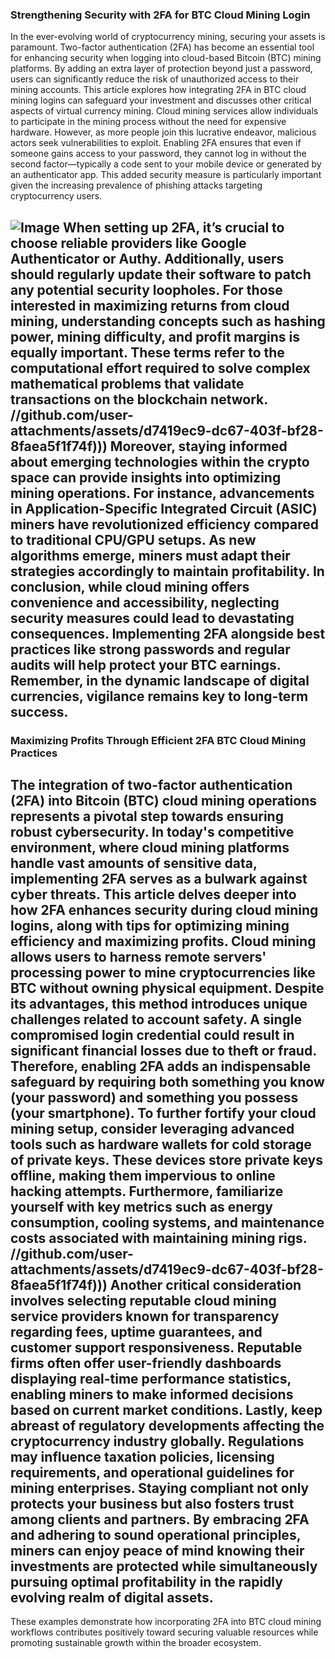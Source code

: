 ### Strengthening Security with 2FA for BTC Cloud Mining Login
In the ever-evolving world of cryptocurrency mining, securing your assets is paramount. Two-factor authentication (2FA) has become an essential tool for enhancing security when logging into cloud-based Bitcoin (BTC) mining platforms. By adding an extra layer of protection beyond just a password, users can significantly reduce the risk of unauthorized access to their mining accounts. This article explores how integrating 2FA in BTC cloud mining logins can safeguard your investment and discusses other critical aspects of virtual currency mining.
Cloud mining services allow individuals to participate in the mining process without the need for expensive hardware. However, as more people join this lucrative endeavor, malicious actors seek vulnerabilities to exploit. Enabling 2FA ensures that even if someone gains access to your password, they cannot log in without the second factor—typically a code sent to your mobile device or generated by an authenticator app. This added security measure is particularly important given the increasing prevalence of phishing attacks targeting cryptocurrency users.

![Image](https://github.com/user-attachments/assets/d7419ec9-dc67-403f-bf28-8faea5f1f74f)
When setting up 2FA, it’s crucial to choose reliable providers like Google Authenticator or Authy. Additionally, users should regularly update their software to patch any potential security loopholes. For those interested in maximizing returns from cloud mining, understanding concepts such as hashing power, mining difficulty, and profit margins is equally important. These terms refer to the computational effort required to solve complex mathematical problems that validate transactions on the blockchain network.
 //github.com/user-attachments/assets/d7419ec9-dc67-403f-bf28-8faea5f1f74f)))
Moreover, staying informed about emerging technologies within the crypto space can provide insights into optimizing mining operations. For instance, advancements in Application-Specific Integrated Circuit (ASIC) miners have revolutionized efficiency compared to traditional CPU/GPU setups. As new algorithms emerge, miners must adapt their strategies accordingly to maintain profitability.
In conclusion, while cloud mining offers convenience and accessibility, neglecting security measures could lead to devastating consequences. Implementing 2FA alongside best practices like strong passwords and regular audits will help protect your BTC earnings. Remember, in the dynamic landscape of digital currencies, vigilance remains key to long-term success.
---
### Maximizing Profits Through Efficient 2FA BTC Cloud Mining Practices
The integration of two-factor authentication (2FA) into Bitcoin (BTC) cloud mining operations represents a pivotal step towards ensuring robust cybersecurity. In today's competitive environment, where cloud mining platforms handle vast amounts of sensitive data, implementing 2FA serves as a bulwark against cyber threats. This article delves deeper into how 2FA enhances security during cloud mining logins, along with tips for optimizing mining efficiency and maximizing profits.
Cloud mining allows users to harness remote servers' processing power to mine cryptocurrencies like BTC without owning physical equipment. Despite its advantages, this method introduces unique challenges related to account safety. A single compromised login credential could result in significant financial losses due to theft or fraud. Therefore, enabling 2FA adds an indispensable safeguard by requiring both something you know (your password) and something you possess (your smartphone).
To further fortify your cloud mining setup, consider leveraging advanced tools such as hardware wallets for cold storage of private keys. These devices store private keys offline, making them impervious to online hacking attempts. Furthermore, familiarize yourself with key metrics such as energy consumption, cooling systems, and maintenance costs associated with maintaining mining rigs.
 //github.com/user-attachments/assets/d7419ec9-dc67-403f-bf28-8faea5f1f74f)))
Another critical consideration involves selecting reputable cloud mining service providers known for transparency regarding fees, uptime guarantees, and customer support responsiveness. Reputable firms often offer user-friendly dashboards displaying real-time performance statistics, enabling miners to make informed decisions based on current market conditions.
Lastly, keep abreast of regulatory developments affecting the cryptocurrency industry globally. Regulations may influence taxation policies, licensing requirements, and operational guidelines for mining enterprises. Staying compliant not only protects your business but also fosters trust among clients and partners.
By embracing 2FA and adhering to sound operational principles, miners can enjoy peace of mind knowing their investments are protected while simultaneously pursuing optimal profitability in the rapidly evolving realm of digital assets. 
---
These examples demonstrate how incorporating 2FA into BTC cloud mining workflows contributes positively toward securing valuable resources while promoting sustainable growth within the broader ecosystem.
